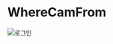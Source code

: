 # WhereCamFrom
![로그인](https://user-images.githubusercontent.com/57470848/146634149-a354026a-7dd8-48dc-a445-fd037660a24a.PNG)








